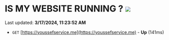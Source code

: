 # IS MY WEBSITE RUNNING ? [![](https://img.shields.io/static/v1?label=Sponsor&message=%E2%9D%A4&logo=GitHub&color=%23fe8e86)](https://github.com/sponsors/<username>)

Last updated: **3/17/2024, 11:23:52 AM**

- `GET` [https://youssefservice.me](https://youssefservice.me) - **Up** (141ms)
